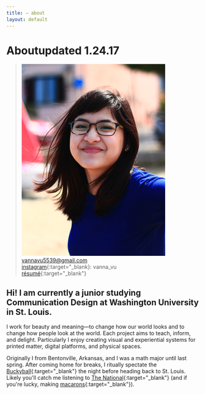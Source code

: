 ```yaml
---
title: — about
layout: default
---
```


<h1 id="about"><span id="title">About</span><span id="date">updated 1.24.17</span></h1>

>![portrait](/images/portrait.jpg)  
vannavu5539@gmail.com  
[instagram](http://instagram.com/vanna_vu){:target="_blank}: vanna_vu  
[r&eacute;sum&eacute;](/documents/resume_spring18_vannavu.pdf){:target="_blank"}     

## Hi! I am currently a junior studying Communication Design at Washington University in St. Louis. 

I work for beauty and meaning&mdash;to change how our world looks and to change how people look at the world. Each project aims to teach, inform, and delight. Particularly I enjoy creating visual and experiential systems for printed matter, digital platforms, and physical spaces.

Originally I from Bentonville, Arkansas, and I was a math major until last spring. After coming home for breaks, I ritually spectate the [Buckyball](https://crystalbridges.org/blog/welcome-home-buckyball/){:target="_blank"} the night before heading back to St. Louis. Likely you'll catch me listening to [The National](https://www.youtube.com/watch?v=i8yehVUF8h0){:target="_blank"} (and if you're lucky, making [macarons](../images/macaronmadness.jpg){:target="_blank"}). 